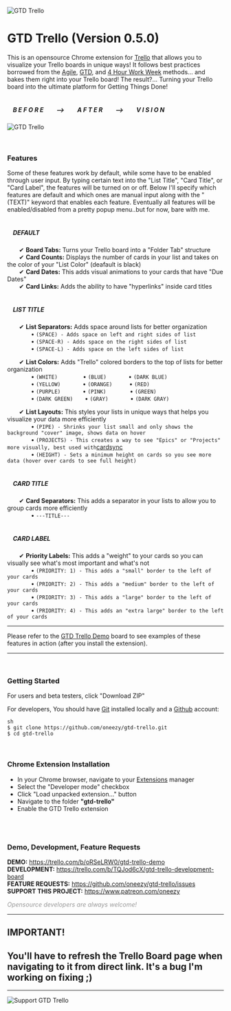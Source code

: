 ![GTD Trello](http://oneezy.com/www/gtd/logo-new-new.png)

# GTD Trello (Version 0.5.0)

This is an opensource Chrome extension for [Trello] that allows you to visualize your Trello boards in unique ways! It follows best practices borrowed from the [Agile], [GTD], and [4 Hour Work Week] methods... and bakes them right into your Trello board! The result?... Turning your Trello board into the ultimate platform for Getting Things Done!
<br>
<br>


##### &nbsp; &nbsp; B E F O R E  &nbsp; &nbsp; &nbsp; &nbsp; --> &nbsp; &nbsp; &nbsp; &nbsp;  A F T E R &nbsp; &nbsp; &nbsp; &nbsp;  --> &nbsp; &nbsp; &nbsp; &nbsp;  V I S I O N


![GTD Trello](http://oneezy.com/www/gtd/gtd-trello.gif)

<br>

### Features
Some of these features work by default, while some have to be enabled through user input. By typing certain text into the "List Title", "Card Title", or "Card Label", the features will be turned on or off. Below I'll specify which features are default and which ones are manual input along with the "(TEXT)" keyword that enables each feature. Eventually all features will be enabled/disabled from a pretty popup menu..but for now, bare with me.
<br>
<br>

##### &nbsp;&nbsp;&nbsp; DEFAULT
&nbsp;&nbsp;&nbsp;&nbsp;&nbsp;&nbsp; ✔ **Board Tabs:** Turns your Trello board into a "Folder Tab" structure <br>
&nbsp;&nbsp;&nbsp;&nbsp;&nbsp;&nbsp; ✔ **Card Counts:** Displays the number of cards in your list and takes on the color of your "List Color" (deafault is black) <br>
&nbsp;&nbsp;&nbsp;&nbsp;&nbsp;&nbsp; ✔ **Card Dates:** This adds visual animations to your cards that have "Due Dates" <br>
&nbsp;&nbsp;&nbsp;&nbsp;&nbsp;&nbsp; ✔ **Card Links:** Adds the ability to have "hyperlinks" inside card titles <br>
<br>


##### &nbsp;&nbsp;&nbsp; LIST TITLE
&nbsp;&nbsp;&nbsp;&nbsp;&nbsp;&nbsp; ✔ **List Separators:** Adds space around lists for better organization <br>
&nbsp;&nbsp;&nbsp;&nbsp;&nbsp;&nbsp;&nbsp;&nbsp;&nbsp;&nbsp;&nbsp;&nbsp;&nbsp; • ```(SPACE) - Adds space on left and right sides of list``` <br>
&nbsp;&nbsp;&nbsp;&nbsp;&nbsp;&nbsp;&nbsp;&nbsp;&nbsp;&nbsp;&nbsp;&nbsp;&nbsp; • ```(SPACE-R) - Adds space on the right sides of list``` <br>
&nbsp;&nbsp;&nbsp;&nbsp;&nbsp;&nbsp;&nbsp;&nbsp;&nbsp;&nbsp;&nbsp;&nbsp;&nbsp; • ```(SPACE-L) - Adds space on the left sides of list``` <br>



&nbsp;&nbsp;&nbsp;&nbsp;&nbsp;&nbsp; ✔ **List Colors:** Adds "Trello" colored borders to the top of lists for better organization <br>
&nbsp;&nbsp;&nbsp;&nbsp;&nbsp;&nbsp;&nbsp;&nbsp;&nbsp;&nbsp;&nbsp;&nbsp;&nbsp; • ```(WHITE)```
&nbsp;&nbsp;&nbsp;&nbsp;&nbsp;&nbsp;&nbsp;&nbsp;&nbsp;&nbsp;&nbsp;&nbsp;&nbsp; • ```(BLUE)```
&nbsp;&nbsp;&nbsp;&nbsp;&nbsp;&nbsp;&nbsp;&nbsp;&nbsp;&nbsp;&nbsp; • ```(DARK BLUE)``` <br>
&nbsp;&nbsp;&nbsp;&nbsp;&nbsp;&nbsp;&nbsp;&nbsp;&nbsp;&nbsp;&nbsp;&nbsp;&nbsp; • ```(YELLOW)```
&nbsp;&nbsp;&nbsp;&nbsp;&nbsp;&nbsp;&nbsp;&nbsp;&nbsp;&nbsp;&nbsp; • ```(ORANGE)```
&nbsp;&nbsp;&nbsp;&nbsp;&nbsp;&nbsp;&nbsp;&nbsp; • ```(RED)``` <br>
&nbsp;&nbsp;&nbsp;&nbsp;&nbsp;&nbsp;&nbsp;&nbsp;&nbsp;&nbsp;&nbsp;&nbsp;&nbsp; • ```(PURPLE)```
&nbsp;&nbsp;&nbsp;&nbsp;&nbsp;&nbsp;&nbsp;&nbsp;&nbsp;&nbsp;&nbsp; • ```(PINK)```
&nbsp;&nbsp;&nbsp;&nbsp;&nbsp;&nbsp;&nbsp;&nbsp;&nbsp;&nbsp;&nbsp;&nbsp; • ```(GREEN)``` <br>
&nbsp;&nbsp;&nbsp;&nbsp;&nbsp;&nbsp;&nbsp;&nbsp;&nbsp;&nbsp;&nbsp;&nbsp;&nbsp; • ```(DARK GREEN)```
&nbsp;&nbsp;&nbsp;&nbsp;&nbsp; • ```(GRAY)```
&nbsp;&nbsp;&nbsp;&nbsp;&nbsp;&nbsp;&nbsp;&nbsp;&nbsp;&nbsp;&nbsp; • ```(DARK GRAY)``` <br>




&nbsp;&nbsp;&nbsp;&nbsp;&nbsp;&nbsp; ✔ **List Layouts:** This styles your lists in unique ways that helps you visualize your data more efficiently <br>
&nbsp;&nbsp;&nbsp;&nbsp;&nbsp;&nbsp;&nbsp;&nbsp;&nbsp;&nbsp;&nbsp;&nbsp;&nbsp; • ```(PIPE) - Shrinks your list small and only shows the background "cover" image, shows data on hover``` <br>
&nbsp;&nbsp;&nbsp;&nbsp;&nbsp;&nbsp;&nbsp;&nbsp;&nbsp;&nbsp;&nbsp;&nbsp;&nbsp; • ```(PROJECTS) - This creates a way to see "Epics" or "Projects" more visually, best used with```[cardsync] <br>
&nbsp;&nbsp;&nbsp;&nbsp;&nbsp;&nbsp;&nbsp;&nbsp;&nbsp;&nbsp;&nbsp;&nbsp;&nbsp; • ```(HEIGHT) - Sets a minimum height on cards so you see more data (hover over cards to see full height)```
<br><br>


##### &nbsp;&nbsp;&nbsp; CARD TITLE
&nbsp;&nbsp;&nbsp;&nbsp;&nbsp;&nbsp; ✔ **Card Separators:** This adds a separator in your lists to allow you to group cards more efficiently <br>
&nbsp;&nbsp;&nbsp;&nbsp;&nbsp;&nbsp;&nbsp;&nbsp;&nbsp;&nbsp;&nbsp;&nbsp;&nbsp; • ```---TITLE---```
<br><br>


##### &nbsp;&nbsp;&nbsp; CARD LABEL
&nbsp;&nbsp;&nbsp;&nbsp;&nbsp;&nbsp; ✔ **Priority Labels:** This adds a "weight" to your cards so you can visually see what's most important and what's not <br>
&nbsp;&nbsp;&nbsp;&nbsp;&nbsp;&nbsp;&nbsp;&nbsp;&nbsp;&nbsp;&nbsp;&nbsp;&nbsp; • ```(PRIORITY: 1) - This adds a "small" border to the left of your cards``` <br>
&nbsp;&nbsp;&nbsp;&nbsp;&nbsp;&nbsp;&nbsp;&nbsp;&nbsp;&nbsp;&nbsp;&nbsp;&nbsp; • ```(PRIORITY: 2) - This adds a "medium" border to the left of your cards``` <br>
&nbsp;&nbsp;&nbsp;&nbsp;&nbsp;&nbsp;&nbsp;&nbsp;&nbsp;&nbsp;&nbsp;&nbsp;&nbsp; • ```(PRIORITY: 3) - This adds a "large" border to the left of your cards``` <br>
&nbsp;&nbsp;&nbsp;&nbsp;&nbsp;&nbsp;&nbsp;&nbsp;&nbsp;&nbsp;&nbsp;&nbsp;&nbsp; • ```(PRIORITY: 4) - This adds an "extra large" border to the left of your cards``` <br>

---

Please refer to the [GTD Trello Demo] board to see examples of these features in action (after you install the extension).

---

<br>

### Getting Started

For users and beta testers, click "Download ZIP"

For developers,
You should have [Git] installed locally and a [Github] account:

```
sh
$ git clone https://github.com/oneezy/gtd-trello.git
$ cd gtd-trello
```
<br>

### Chrome Extension Installation

* In your Chrome browser, navigate to your [Extensions] manager
* Select the "Developer mode" checkbox
* Click "Load unpacked extension..." button
* Navigate to the folder **"gtd-trello"**
* Enable the GTD Trello extension

<br>
<br>

### Demo, Development, Feature Requests

**DEMO:** https://trello.com/b/oRSeLRW0/gtd-trello-demo <br>
**DEVELOPMENT:** https://trello.com/b/TQJod6cX/gtd-trello-development-board <br>
**FEATURE REQUESTS:** https://github.com/oneezy/gtd-trello/issues <br>
**SUPPORT THIS PROJECT:** https://www.patreon.com/oneezy <br>

<em style="color: #999999">Opensource developers are always welcome!</em>

----------
**IMPORTANT!**
----------
You'll have to refresh the Trello Board page when navigating to it from direct link. It's a bug I'm working on fixing ;)
----------
----------

![Support GTD Trello](http://oneezy.com/www/gtd/gtd-trello-support-new.png)


   [Trello]: <https://trello.com>
   [Agile]: <http://amzn.to/1pss1B7>
   [GTD]: <http://amzn.to/1Z8Lrr3>
   [4 Hour Work Week]: <http://amzn.to/1psuOKG>
   [cardsync]: <https://trello.com/cardsync>
   [GTD Trello Demo]: <https://trello.com/b/oRSeLRW0/gtd-trello-demo>
   [Git]: <http://www.git-scm.com>
   [Github]: <https://github.com>
   [Extensions]: <chrome://extensions>
   [5 minute YouTube tutorial]: <https://www.youtube.com/watch?v=xgj-2etILdk>
   [Reload Extensions]: <https://chrome.google.com/webstore/detail/extensions-reloader/fimgfedafeadlieiabdeeaodndnlbhid?hl=en>
   [Trello List Layouts, Trello Board]: <https://trello.com/b/TQJod6cX/0-trello-list-layouts>
